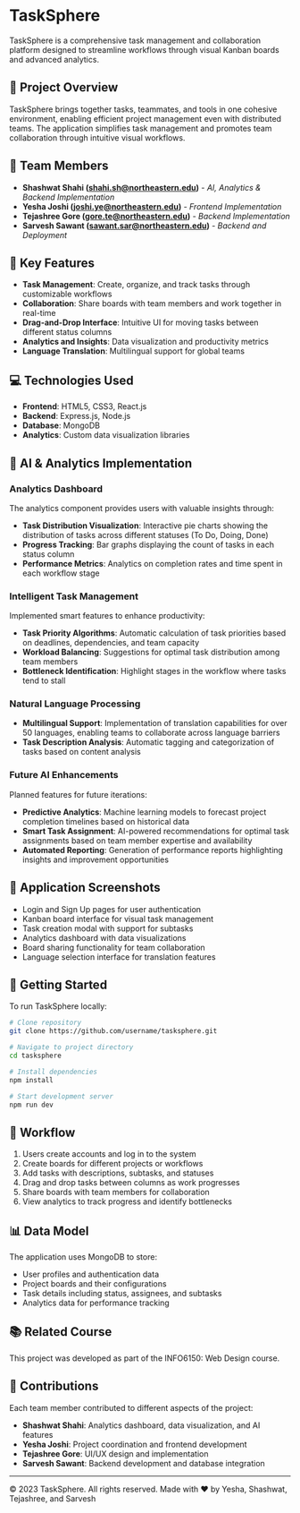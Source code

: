 # TaskSphere

TaskSphere is a comprehensive task management and collaboration platform designed to streamline workflows through visual Kanban boards and advanced analytics.

## 🌟 Project Overview

TaskSphere brings together tasks, teammates, and tools in one cohesive environment, enabling efficient project management even with distributed teams. The application simplifies task management and promotes team collaboration through intuitive visual workflows.

## 👥 Team Members

- **Shashwat Shahi (shahi.sh@northeastern.edu)** - *AI, Analytics & Backend Implementation*
- **Yesha Joshi (joshi.ye@northeastern.edu)** - *Frontend Implementation*
- **Tejashree Gore (gore.te@northeastern.edu)** - *Backend Implementation*
- **Sarvesh Sawant (sawant.sar@northeastern.edu)** - *Backend and Deployment*

## 🔑 Key Features

- **Task Management**: Create, organize, and track tasks through customizable workflows
- **Collaboration**: Share boards with team members and work together in real-time
- **Drag-and-Drop Interface**: Intuitive UI for moving tasks between different status columns
- **Analytics and Insights**: Data visualization and productivity metrics
- **Language Translation**: Multilingual support for global teams

## 💻 Technologies Used

- **Frontend**: HTML5, CSS3, React.js
- **Backend**: Express.js, Node.js
- **Database**: MongoDB
- **Analytics**: Custom data visualization libraries

## 🧠 AI & Analytics Implementation

### Analytics Dashboard

The analytics component provides users with valuable insights through:

- **Task Distribution Visualization**: Interactive pie charts showing the distribution of tasks across different statuses (To Do, Doing, Done)
- **Progress Tracking**: Bar graphs displaying the count of tasks in each status column
- **Performance Metrics**: Analytics on completion rates and time spent in each workflow stage

### Intelligent Task Management

Implemented smart features to enhance productivity:

- **Task Priority Algorithms**: Automatic calculation of task priorities based on deadlines, dependencies, and team capacity
- **Workload Balancing**: Suggestions for optimal task distribution among team members
- **Bottleneck Identification**: Highlight stages in the workflow where tasks tend to stall

### Natural Language Processing

- **Multilingual Support**: Implementation of translation capabilities for over 50 languages, enabling teams to collaborate across language barriers
- **Task Description Analysis**: Automatic tagging and categorization of tasks based on content analysis

### Future AI Enhancements

Planned features for future iterations:

- **Predictive Analytics**: Machine learning models to forecast project completion timelines based on historical data
- **Smart Task Assignment**: AI-powered recommendations for optimal task assignments based on team member expertise and availability
- **Automated Reporting**: Generation of performance reports highlighting insights and improvement opportunities

## 📱 Application Screenshots

- Login and Sign Up pages for user authentication
- Kanban board interface for visual task management
- Task creation modal with support for subtasks
- Analytics dashboard with data visualizations
- Board sharing functionality for team collaboration
- Language selection interface for translation features

## 🚀 Getting Started

To run TaskSphere locally:

```bash
# Clone repository
git clone https://github.com/username/tasksphere.git

# Navigate to project directory
cd tasksphere

# Install dependencies
npm install

# Start development server
npm run dev
```

## 🔄 Workflow

1. Users create accounts and log in to the system
2. Create boards for different projects or workflows
3. Add tasks with descriptions, subtasks, and statuses
4. Drag and drop tasks between columns as work progresses
5. Share boards with team members for collaboration
6. View analytics to track progress and identify bottlenecks

## 📊 Data Model

The application uses MongoDB to store:

- User profiles and authentication data
- Project boards and their configurations
- Task details including status, assignees, and subtasks
- Analytics data for performance tracking

## 📚 Related Course

This project was developed as part of the INFO6150: Web Design course.

## 🤝 Contributions

Each team member contributed to different aspects of the project:

- **Shashwat Shahi**: Analytics dashboard, data visualization, and AI features
- **Yesha Joshi**: Project coordination and frontend development
- **Tejashree Gore**: UI/UX design and implementation
- **Sarvesh Sawant**: Backend development and database integration

---

© 2023 TaskSphere. All rights reserved.
Made with ❤️ by Yesha, Shashwat, Tejashree, and Sarvesh